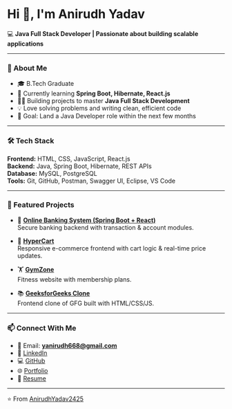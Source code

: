 # Hi 👋, I'm Anirudh Yadav

💻 **Java Full Stack Developer | Passionate about building scalable applications**

---

### 🚀 About Me
- 🎓 B.Tech Graduate
- 🌱 Currently learning **Spring Boot, Hibernate, React.js**
- 👨‍💻 Building projects to master **Java Full Stack Development**
- 💡 Love solving problems and writing clean, efficient code
- 🎯 Goal: Land a Java Developer role within the next few months

---

### 🛠️ Tech Stack
**Frontend:** HTML, CSS, JavaScript, React.js  
**Backend:** Java, Spring Boot, Hibernate, REST APIs  
**Database:** MySQL, PostgreSQL  
**Tools:** Git, GitHub, Postman, Swagger UI, Eclipse, VS Code  

---

### 📂 Featured Projects
- 🔐 **[Online Banking System (Spring Boot + React)](https://github.com/AnirudhYadav2425/online-banking-spring-boot-project)**  
  Secure banking backend with transaction & account modules.

- 🛒 **[HyperCart](https://github.com/AnirudhYadav2425/HyperCart)**  
  Responsive e-commerce frontend with cart logic & real-time price updates.

- 🏋️ **[GymZone](https://github.com/AnirudhYadav2425/GymZone)**  
  Fitness website with membership plans.

- 📚 **[GeeksforGeeks Clone](https://github.com/AnirudhYadav2425/GeeksforGeeks-Clone)**  
  Frontend clone of GFG built with HTML/CSS/JS.

---

### 📫 Connect With Me
- 📧 Email: **yanirudh668@gmail.com**
- 🔗 [LinkedIn](https://www.linkedin.com/in/anirudh-yadav-6a39b1306/)
- 💻 [GitHub](https://github.com/AnirudhYadav2425)
- 🌐 [Portfolio](https://anirudhyadav2425.github.io)
- 📄 [Resume](https://drive.google.com/file/d/1XB61RjpU989Ln1vuw30LFFRxhPQDsQgu/view?usp=sharing)

---

⭐️ From [AnirudhYadav2425](https://github.com/AnirudhYadav2425)

